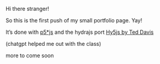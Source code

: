 Hi there stranger!

So this is the first push of my small portfolio page. Yay!

It’s done with [p5*js](https://p5js.org/) and the hydrajs port [Hy5js by Ted Davis](https://hy5live.teddavis.org/)

(chatgpt helped me out with the class)

more to come soon
